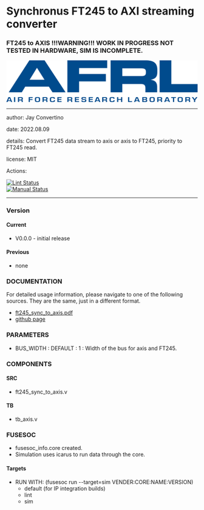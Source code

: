 # Synchronus FT245 to AXI streaming converter
### FT245 to AXIS !!!WARNING!!! WORK IN PROGRESS NOT TESTED IN HARDWARE, SIM IS INCOMPLETE.

![image](docs/manual/img/AFRL.png)

---

  author: Jay Convertino   
  
  date: 2022.08.09  
  
  details: Convert FT245 data stream to axis or axis to FT245, priority to FT245 read.   
  
  license: MIT   
   
  Actions:  

  [![Lint Status](../../actions/workflows/lint.yml/badge.svg)](../../actions)  
  [![Manual Status](../../actions/workflows/manual.yml/badge.svg)](../../actions)  
  
---

### Version
#### Current
  - V0.0.0 - initial release

#### Previous
  - none

### DOCUMENTATION
  For detailed usage information, please navigate to one of the following sources. They are the same, just in a different format.

  - [ft245_sync_to_axis.pdf](docs/manual/ft245_sync_to_axis.pdf)
  - [github page](https://johnathan-convertino-afrl.github.io/ft245_sync_to_axis/)

### PARAMETERS

* BUS_WIDTH : DEFAULT : 1 : Width of the bus for axis and FT245.

### COMPONENTS
#### SRC

* ft245_sync_to_axis.v
  
#### TB

* tb_axis.v

### FUSESOC

* fusesoc_info.core created.
* Simulation uses icarus to run data through the core.

#### Targets

* RUN WITH: (fusesoc run --target=sim VENDER:CORE:NAME:VERSION)
  - default (for IP integration builds)
  - lint
  - sim
